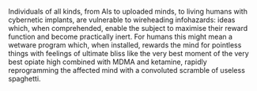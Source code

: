 Individuals of all kinds, from AIs to uploaded minds, to living humans with cybernetic implants, are vulnerable to wireheading infohazards: ideas which, when comprehended, enable the subject to maximise their reward function and become practically inert. For humans this might mean a wetware program which, when installed, rewards the mind for pointless things with feelings of ultimate bliss like the very best moment of the very best opiate high combined with MDMA and ketamine, rapidly reprogramming the affected mind with a convoluted scramble of useless spaghetti.